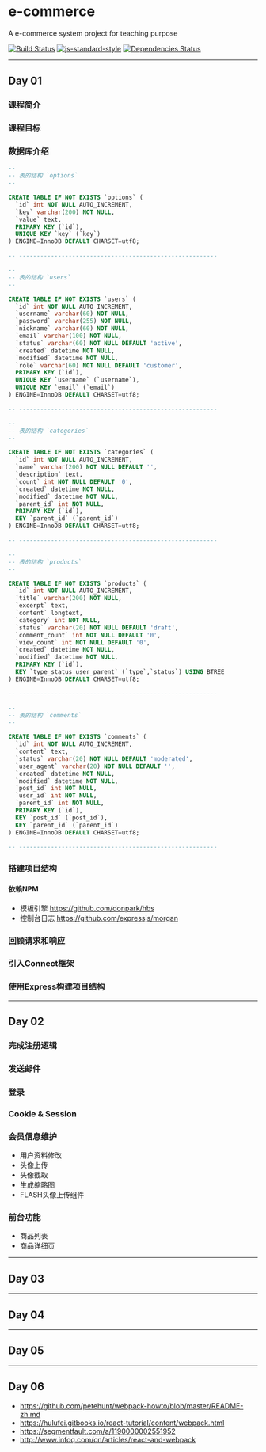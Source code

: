 # e-commerce

A e-commerce system project for teaching purpose

[![Build Status](https://travis-ci.org/zce/e-commerce.svg?branch=master)](https://travis-ci.org/zce/e-commerce)
[![js-standard-style](https://img.shields.io/badge/code%20style-standard-brightgreen.svg)](http://standardjs.com/)
[![Dependencies Status](https://david-dm.org/zce/e-commerce.svg)](https://david-dm.org/zce/e-commerce)

-----
## Day 01


### 课程简介


### 课程目标


### 数据库介绍

```sql
--
-- 表的结构 `options`
--

CREATE TABLE IF NOT EXISTS `options` (
  `id` int NOT NULL AUTO_INCREMENT,
  `key` varchar(200) NOT NULL,
  `value` text,
  PRIMARY KEY (`id`),
  UNIQUE KEY `key` (`key`)
) ENGINE=InnoDB DEFAULT CHARSET=utf8;

-- --------------------------------------------------------

--
-- 表的结构 `users`
--

CREATE TABLE IF NOT EXISTS `users` (
  `id` int NOT NULL AUTO_INCREMENT,
  `username` varchar(60) NOT NULL,
  `password` varchar(255) NOT NULL,
  `nickname` varchar(60) NOT NULL,
  `email` varchar(100) NOT NULL,
  `status` varchar(60) NOT NULL DEFAULT 'active',
  `created` datetime NOT NULL,
  `modified` datetime NOT NULL,
  `role` varchar(60) NOT NULL DEFAULT 'customer',
  PRIMARY KEY (`id`),
  UNIQUE KEY `username` (`username`),
  UNIQUE KEY `email` (`email`)
) ENGINE=InnoDB DEFAULT CHARSET=utf8;

-- --------------------------------------------------------

--
-- 表的结构 `categories`
--

CREATE TABLE IF NOT EXISTS `categories` (
  `id` int NOT NULL AUTO_INCREMENT,
  `name` varchar(200) NOT NULL DEFAULT '',
  `description` text,
  `count` int NOT NULL DEFAULT '0',
  `created` datetime NOT NULL,
  `modified` datetime NOT NULL,
  `parent_id` int NOT NULL,
  PRIMARY KEY (`id`),
  KEY `parent_id` (`parent_id`)
) ENGINE=InnoDB DEFAULT CHARSET=utf8;

-- --------------------------------------------------------

--
-- 表的结构 `products`
--

CREATE TABLE IF NOT EXISTS `products` (
  `id` int NOT NULL AUTO_INCREMENT,
  `title` varchar(200) NOT NULL,
  `excerpt` text,
  `content` longtext,
  `category` int NOT NULL,
  `status` varchar(20) NOT NULL DEFAULT 'draft',
  `comment_count` int NOT NULL DEFAULT '0',
  `view_count` int NOT NULL DEFAULT '0',
  `created` datetime NOT NULL,
  `modified` datetime NOT NULL,
  PRIMARY KEY (`id`),
  KEY `type_status_user_parent` (`type`,`status`) USING BTREE
) ENGINE=InnoDB DEFAULT CHARSET=utf8;

-- --------------------------------------------------------

--
-- 表的结构 `comments`
--

CREATE TABLE IF NOT EXISTS `comments` (
  `id` int NOT NULL AUTO_INCREMENT,
  `content` text,
  `status` varchar(20) NOT NULL DEFAULT 'moderated',
  `user_agent` varchar(20) NOT NULL DEFAULT '',
  `created` datetime NOT NULL,
  `modified` datetime NOT NULL,
  `post_id` int NOT NULL,
  `user_id` int NOT NULL,
  `parent_id` int NOT NULL,
  PRIMARY KEY (`id`),
  KEY `post_id` (`post_id`),
  KEY `parent_id` (`parent_id`)
) ENGINE=InnoDB DEFAULT CHARSET=utf8;

-- --------------------------------------------------------

```


### 搭建项目结构

#### 依赖NPM

- 模板引擎 https://github.com/donpark/hbs
- 控制台日志 https://github.com/expressjs/morgan


### 回顾请求和响应


### 引入Connect框架


### 使用Express构建项目结构



-----
## Day 02


### 完成注册逻辑


### 发送邮件


### 登录


### Cookie & Session


### 会员信息维护

- 用户资料修改
- 头像上传
- 头像截取
- 生成缩略图
- FLASH头像上传组件


### 前台功能

- 商品列表
- 商品详细页



-----
## Day 03





-----
## Day 04





-----
## Day 05





-----
## Day 06


- https://github.com/petehunt/webpack-howto/blob/master/README-zh.md
- https://hulufei.gitbooks.io/react-tutorial/content/webpack.html
- https://segmentfault.com/a/1190000002551952
- http://www.infoq.com/cn/articles/react-and-webpack

